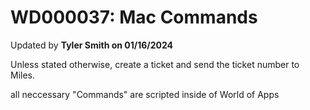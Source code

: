 # WD000037: Mac Commands
Updated by **Tyler Smith on 01/16/2024**

Unless stated otherwise, create a ticket and send the ticket number to Miles.

all neccessary "Commands" are scripted inside of World of Apps
